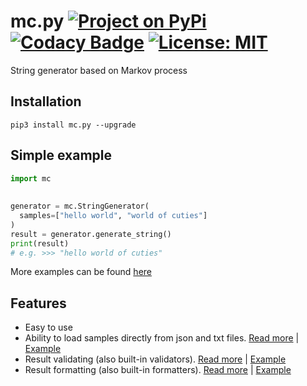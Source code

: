 # mc.py [![Project on PyPi](https://img.shields.io/pypi/v/mc.py.svg)](https://pypi.org/project/mc.py/) [![Codacy Badge](https://api.codacy.com/project/badge/Grade/cc6260ef77a6489db85f660e9b0d3e27)](https://www.codacy.com?utm_source=github.com&amp;utm_medium=referral&amp;utm_content=jieggii/mc&amp;utm_campaign=Badge_Grade) [![License: MIT](https://img.shields.io/badge/License-MIT-yellow.svg)](https://opensource.org/licenses/MIT)  
String generator based on Markov process  
  
## Installation  
`pip3 install mc.py --upgrade`  
  
## Simple example  
```python  
import mc  
  
  
generator = mc.StringGenerator(  
  samples=["hello world", "world of cuties"]  
)  
result = generator.generate_string()
print(result)  
# e.g. >>> "hello world of cuties"  
```  
More examples can be found [here](https://github.com/jieggii/mc.py/tree/master/examples)      
## Features  
* Easy to use
* Ability to load samples directly from json and txt files. [Read more](https://jieggii.github.io/mc.py/) | [Example](https://github.com/jieggii/mc.py/blob/master/examples/load_samples.py)
* Result validating (also built-in validators). [Read more](https://jieggii.github.io/mc.py/) | [Example](https://github.com/jieggii/mc.py/blob/master/examples/validators.py)
* Result formatting (also built-in formatters). [Read more](https://jieggii.github.io/mc.py/) | [Example](https://github.com/jieggii/mc.py/blob/master/examples/formatters.py)
